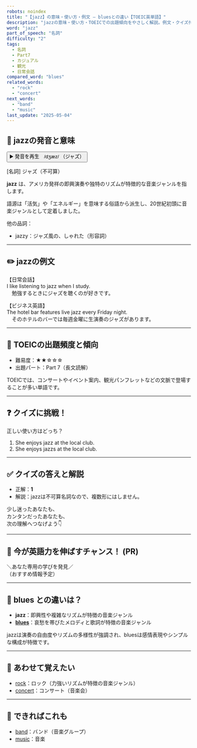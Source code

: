 ```yaml
---
robots: noindex
title: "【jazz】の意味・使い方・例文 ― bluesとの違い【TOEIC英単語】"
description: "jazzの意味・使い方・TOEICでの出題傾向をやさしく解説。例文・クイズ付きでbluesとの違いもわかりやすく学べます。"
word: "jazz"
part_of_speech: "名詞"
difficulty: "2"
tags:
  - 名詞
  - Part7
  - カジュアル
  - 観光
  - 日常会話
compared_word: "blues"
related_words:
  - "rock"
  - "concert"
next_words:
  - "band"
  - "music"
last_update: "2025-05-04"
---
```


## 🔰 jazzの発音と意味

<button class="play-audio" onclick="playTTS('jazz')">
  <span class="play-audio-main">
    ▶️ 発音を再生　/dʒæz/
  </span>
  <span class="play-audio-sub">
    （ジャズ）
  </span>
</button>

[名詞] ジャズ（不可算）

**jazz** は、アメリカ発祥の即興演奏や独特のリズムが特徴的な音楽ジャンルを指します。

語源は「活気」や「エネルギー」を意味する俗語から派生し、20世紀初頭に音楽ジャンルとして定着しました。

他の品詞：  
- jazzy：ジャズ風の、しゃれた（形容詞）

---

## ✏️ jazzの例文

【日常会話】  
I like listening to jazz when I study.  
　勉強するときにジャズを聴くのが好きです。

【ビジネス英語】  
The hotel bar features live jazz every Friday night.  
　そのホテルのバーでは毎週金曜に生演奏のジャズがあります。

---

## 🎯 TOEICの出題頻度と傾向

- 難易度：★★☆☆☆
- 出題パート：Part 7（長文読解）

TOEICでは、コンサートやイベント案内、観光パンフレットなどの文脈で登場することが多い単語です。

---

## ❓ クイズに挑戦！

正しい使い方はどっち？

1. She enjoys jazz at the local club.  
2. She enjoys jazzs at the local club.

---

## ✅ クイズの答えと解説

- 正解：**1**
- 解説：jazzは不可算名詞なので、複数形にはしません。

少し迷ったあなたも、  
カンタンだったあなたも、  
次の理解へつなげよう👇️

---

## 🚀 今が英語力を伸ばすチャンス！ (PR)

<div class="info-center">
＼あなた専用の学びを発見／<br>  
（おすすめ情報予定）
</div>

---

## 🤔  blues との違いは？

- **jazz**：即興性や複雑なリズムが特徴の音楽ジャンル
- **[blues](/word/blues/)**：哀愁を帯びたメロディと歌詞が特徴の音楽ジャンル

jazzは演奏の自由度やリズムの多様性が強調され、bluesは感情表現やシンプルな構成が特徴です。

---

## 🧩 あわせて覚えたい

- [rock](/word/rock/)：ロック（力強いリズムが特徴の音楽ジャンル）
- [concert](/word/concert/)：コンサート（音楽会）

---

## 📖 できればこれも

- [band](/word/band/)：バンド（音楽グループ）
- [music](/word/music/)：音楽

<!-- cvid: aid34_bid22 -->
